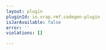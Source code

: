 ```yaml
---
layout: plugin
pluginId: io.vrap.rmf.codegen-plugin
isJarAvailable: false
error: ''
violations: []

---
```

